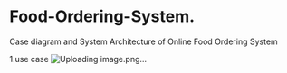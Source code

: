 # Food-Ordering-System.
Case diagram and System Architecture of  Online Food  Ordering System

1.use case
![Uploading image.png…]()
